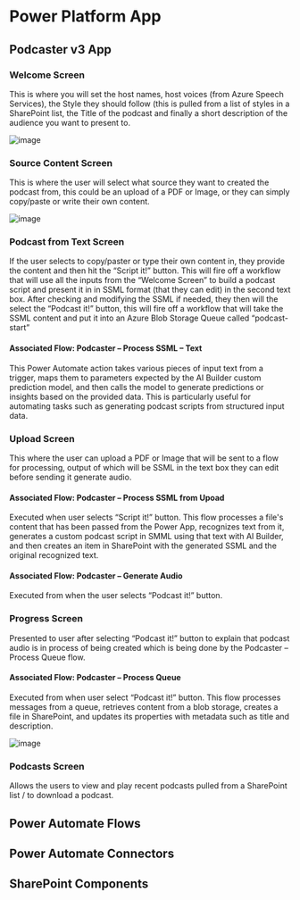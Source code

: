 # Power Platform App
## Podcaster v3 App
### Welcome Screen
This is where you will set the host names, host voices (from Azure Speech Services), the Style they should follow (this is pulled from a list of styles in a SharePoint list, the Title of the podcast and finally a short description of the audience you want to present to.

![image](https://github.com/user-attachments/assets/6f042b84-6f1f-489b-8d2b-0110852407b1)

 
### Source Content Screen
This is where the user will select what source they want to created the podcast from, this could be an upload of a PDF or Image, or they can simply copy/paste or write their own content.

![image](https://github.com/user-attachments/assets/0313b71d-60c7-4277-889f-7e5aa1064752)

 
### Podcast from Text Screen
If the user selects to copy/paster or type their own content in, they provide the content and then hit the “Script it!” button. This will fire off a workflow that will use all the inputs from the “Welcome Screen” to build a podcast script and present it in in SSML format (that they can edit) in the second text box.
After checking and modifying the SSML if needed, they then will the select the “Podcast it!” button, this will fire off a workflow that will take the SSML content and put it into an Azure Blob Storage Queue called “podcast-start”
 
#### Associated Flow: Podcaster – Process SSML – Text
This Power Automate action takes various pieces of input text from a trigger, maps them to parameters expected by the AI Builder custom prediction model, and then calls the model to generate predictions or insights based on the provided data. This is particularly useful for automating tasks such as generating podcast scripts from structured input data.
 
### Upload Screen
This where the user can upload a PDF or Image that will be sent to a flow for processing, output of which will be SSML in the text box they can edit before sending it generate audio.
 
#### Associated Flow: Podcaster – Process SSML from Upoad
Executed when user selects “Script it!” button. This flow processes a file's content that has been passed from the Power App, recognizes text from it, generates a custom podcast script in SMML using that text with AI Builder, and then creates an item in SharePoint with the generated SSML and the original recognized text.
 
#### Associated Flow: Podcaster – Generate Audio
Executed from when the user selects “Podcast it!” button. 

### Progress Screen
Presented to user after selecting “Podcast it!” button to explain that podcast audio is in process of being created which is being done by the Podcaster – Process Queue flow.

#### Associated Flow: Podcaster – Process Queue
Executed from when user select “Podcast it!” button. This flow processes messages from a queue, retrieves content from a blob storage, creates a file in SharePoint, and updates its properties with metadata such as title and description.

![image](https://github.com/user-attachments/assets/0a79d144-1498-4b37-9e7c-bfffb719e17a)

 
### Podcasts Screen
Allows the users to view and play recent podcasts pulled from a SharePoint list / to download a podcast.

## Power Automate Flows

## Power Automate Connectors

## SharePoint Components

 


